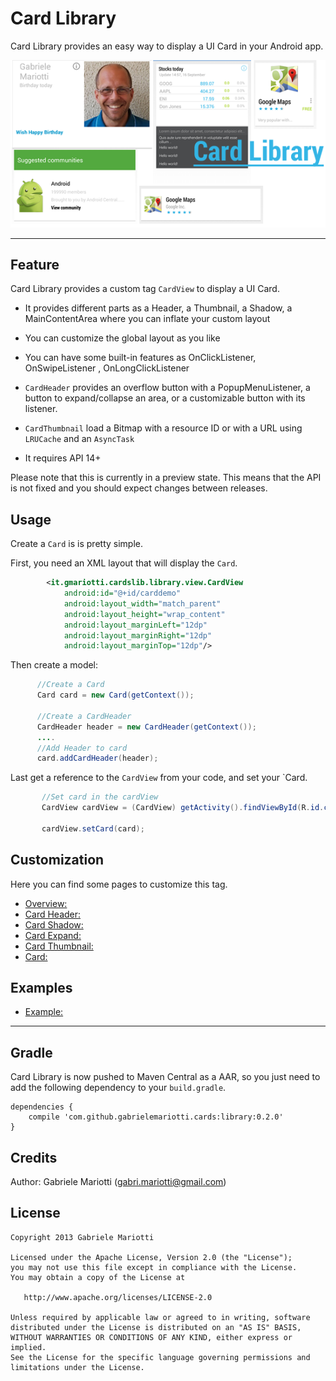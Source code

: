 # Card Library

Card Library provides an easy way to display a UI Card in your Android app.

![Screen](https://github.com/gabrielemariotti/cardslib/raw/master/demo/images/screen.png)


---
## Feature

Card Library provides a custom tag `CardView` to display a UI Card.

* It provides different parts as a Header, a Thumbnail, a Shadow, a MainContentArea where you can inflate your custom layout
* You can customize the global layout as you like
* You can have some built-in features as OnClickListener, OnSwipeListener , OnLongClickListener
* `CardHeader` provides an overflow button with a PopupMenuListener, a button to expand/collapse an area, or a customizable button with its listener.
* `CardThumbnail` load a Bitmap with a resource ID or with a URL using `LRUCache` and an `AsyncTask`

* It requires API 14+

Please note that this is currently in a preview state. This means that the API is not fixed and you should expect changes between releases.

## Usage

Create a `Card` is is pretty simple.

First, you need an XML layout that will display the `Card`.

``` xml
        <it.gmariotti.cardslib.library.view.CardView
            android:id="@+id/carddemo"
            android:layout_width="match_parent"
            android:layout_height="wrap_content"
            android:layout_marginLeft="12dp"
            android:layout_marginRight="12dp"
            android:layout_marginTop="12dp"/>
```

Then create a model:

``` java
      //Create a Card
      Card card = new Card(getContext());

      //Create a CardHeader
      CardHeader header = new CardHeader(getContext());
      ....
      //Add Header to card
      card.addCardHeader(header);
```

Last get a reference to the `CardView` from your code, and set your `Card.

``` java
       //Set card in the cardView
       CardView cardView = (CardView) getActivity().findViewById(R.id.carddemo);

       cardView.setCard(card);
```


## Customization

Here you can find some pages to customize this tag.

* [Overview:](https://github.com/gabrielemariotti/cardslib/tree/master/doc/OVERVIEW.md)
* [Card Header:](https://github.com/gabrielemariotti/cardslib/tree/master/doc/HEADER.md)
* [Card Shadow:](https://github.com/gabrielemariotti/cardslib/tree/master/doc/SHADOW.md)
* [Card Expand:](https://github.com/gabrielemariotti/cardslib/tree/master/doc/EXPAND.md)
* [Card Thumbnail:](https://github.com/gabrielemariotti/cardslib/tree/master/doc/THUMBNAIL.md)
* [Card:](https://github.com/gabrielemariotti/cardslib/tree/master/doc/CARD.md)

## Examples

* [Example:](https://github.com/gabrielemariotti/cardslib/tree/master/doc/EXAMPLE.md)

---

## Gradle

Card Library is now pushed to Maven Central as a AAR, so you just need to add the following dependency to your `build.gradle`.

    dependencies {
        compile 'com.github.gabrielemariotti.cards:library:0.2.0'
    }

Credits
-------

Author: Gabriele Mariotti (gabri.mariotti@gmail.com)

License
-------

    Copyright 2013 Gabriele Mariotti

    Licensed under the Apache License, Version 2.0 (the "License");
    you may not use this file except in compliance with the License.
    You may obtain a copy of the License at

       http://www.apache.org/licenses/LICENSE-2.0

    Unless required by applicable law or agreed to in writing, software
    distributed under the License is distributed on an "AS IS" BASIS,
    WITHOUT WARRANTIES OR CONDITIONS OF ANY KIND, either express or implied.
    See the License for the specific language governing permissions and
    limitations under the License.